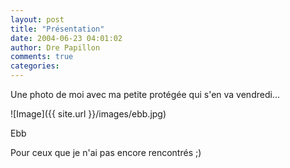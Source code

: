 ```yaml
---
layout: post
title: "Présentation"
date: 2004-06-23 04:01:02
author: Dre Papillon
comments: true
categories: 
---
```



Une photo de moi avec ma petite protégée qui s'en va vendredi...

![Image]({{ site.url }}/images/ebb.jpg)
<div class="photoattrib">Ebb</div>



Pour ceux que je n'ai pas encore rencontrés ;)